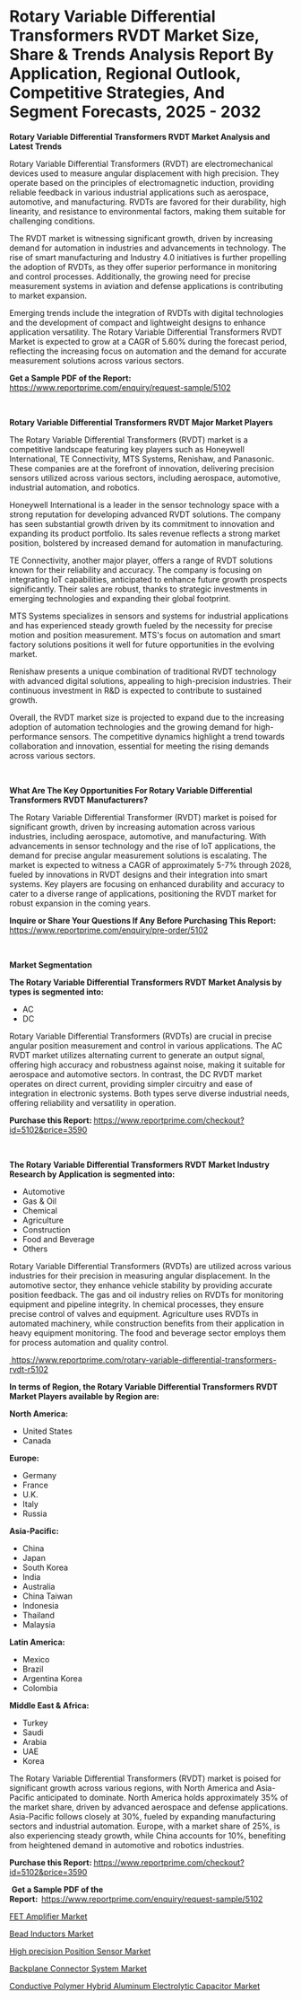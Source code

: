 <p><h1>Rotary Variable Differential Transformers RVDT Market Size, Share & Trends Analysis Report By Application, Regional Outlook, Competitive Strategies, And Segment Forecasts, 2025 - 2032</h1></p><p><strong>Rotary Variable Differential Transformers RVDT Market Analysis and Latest Trends</strong></p>
<p><p>Rotary Variable Differential Transformers (RVDT) are electromechanical devices used to measure angular displacement with high precision. They operate based on the principles of electromagnetic induction, providing reliable feedback in various industrial applications such as aerospace, automotive, and manufacturing. RVDTs are favored for their durability, high linearity, and resistance to environmental factors, making them suitable for challenging conditions.</p><p>The RVDT market is witnessing significant growth, driven by increasing demand for automation in industries and advancements in technology. The rise of smart manufacturing and Industry 4.0 initiatives is further propelling the adoption of RVDTs, as they offer superior performance in monitoring and control processes. Additionally, the growing need for precise measurement systems in aviation and defense applications is contributing to market expansion.</p><p>Emerging trends include the integration of RVDTs with digital technologies and the development of compact and lightweight designs to enhance application versatility. The Rotary Variable Differential Transformers RVDT Market is expected to grow at a CAGR of 5.60% during the forecast period, reflecting the increasing focus on automation and the demand for accurate measurement solutions across various sectors.</p></p>
<p><strong>Get a Sample PDF of the Report:&nbsp;</strong> <a href="https://www.reportprime.com/enquiry/request-sample/5102?utm_campaign=100&utm_medium=2&utm_source=Github&utm_content=ia&utm_term=19032025&utm_id=rotary-variable-differential-transformers-rvdt">https://www.reportprime.com/enquiry/request-sample/5102</a></p>
<p>&nbsp;</p>
<p><strong>Rotary Variable Differential Transformers RVDT Major Market Players</strong></p>
<p><p>The Rotary Variable Differential Transformers (RVDT) market is a competitive landscape featuring key players such as Honeywell International, TE Connectivity, MTS Systems, Renishaw, and Panasonic. These companies are at the forefront of innovation, delivering precision sensors utilized across various sectors, including aerospace, automotive, industrial automation, and robotics.</p><p>Honeywell International is a leader in the sensor technology space with a strong reputation for developing advanced RVDT solutions. The company has seen substantial growth driven by its commitment to innovation and expanding its product portfolio. Its sales revenue reflects a strong market position, bolstered by increased demand for automation in manufacturing.</p><p>TE Connectivity, another major player, offers a range of RVDT solutions known for their reliability and accuracy. The company is focusing on integrating IoT capabilities, anticipated to enhance future growth prospects significantly. Their sales are robust, thanks to strategic investments in emerging technologies and expanding their global footprint.</p><p>MTS Systems specializes in sensors and systems for industrial applications and has experienced steady growth fueled by the necessity for precise motion and position measurement. MTS's focus on automation and smart factory solutions positions it well for future opportunities in the evolving market.</p><p>Renishaw presents a unique combination of traditional RVDT technology with advanced digital solutions, appealing to high-precision industries. Their continuous investment in R&D is expected to contribute to sustained growth.</p><p>Overall, the RVDT market size is projected to expand due to the increasing adoption of automation technologies and the growing demand for high-performance sensors. The competitive dynamics highlight a trend towards collaboration and innovation, essential for meeting the rising demands across various sectors.</p></p>
<p>&nbsp;</p>
<p><strong>What Are The Key Opportunities For Rotary Variable Differential Transformers RVDT Manufacturers?</strong></p>
<p><p>The Rotary Variable Differential Transformer (RVDT) market is poised for significant growth, driven by increasing automation across various industries, including aerospace, automotive, and manufacturing. With advancements in sensor technology and the rise of IoT applications, the demand for precise angular measurement solutions is escalating. The market is expected to witness a CAGR of approximately 5-7% through 2028, fueled by innovations in RVDT designs and their integration into smart systems. Key players are focusing on enhanced durability and accuracy to cater to a diverse range of applications, positioning the RVDT market for robust expansion in the coming years.</p></p>
<p><strong>Inquire or Share Your Questions If Any Before Purchasing This Report:</strong> <a href="https://www.reportprime.com/enquiry/pre-order/5102?utm_campaign=100&utm_medium=2&utm_source=Github&utm_content=ia&utm_term=19032025&utm_id=rotary-variable-differential-transformers-rvdt">https://www.reportprime.com/enquiry/pre-order/5102</a></p>
<p>&nbsp;</p>
<p><strong>Market Segmentation</strong></p>
<p><strong>The Rotary Variable Differential Transformers RVDT Market Analysis by types is segmented into:</strong></p>
<p><ul><li>AC</li><li>DC</li></ul></p>
<p><p>Rotary Variable Differential Transformers (RVDTs) are crucial in precise angular position measurement and control in various applications. The AC RVDT market utilizes alternating current to generate an output signal, offering high accuracy and robustness against noise, making it suitable for aerospace and automotive sectors. In contrast, the DC RVDT market operates on direct current, providing simpler circuitry and ease of integration in electronic systems. Both types serve diverse industrial needs, offering reliability and versatility in operation.</p></p>
<p><strong>Purchase this Report:&nbsp;</strong><a href="https://www.reportprime.com/checkout?id=5102&price=3590&utm_campaign=100&utm_medium=2&utm_source=Github&utm_content=ia&utm_term=19032025&utm_id=rotary-variable-differential-transformers-rvdt">https://www.reportprime.com/checkout?id=5102&price=3590</a></p>
<p>&nbsp;</p>
<p><strong>The Rotary Variable Differential Transformers RVDT Market Industry Research by Application is segmented into:</strong></p>
<p><ul><li>Automotive</li><li>Gas & Oil</li><li>Chemical</li><li>Agriculture</li><li>Construction</li><li>Food and Beverage</li><li>Others</li></ul></p>
<p><p>Rotary Variable Differential Transformers (RVDTs) are utilized across various industries for their precision in measuring angular displacement. In the automotive sector, they enhance vehicle stability by providing accurate position feedback. The gas and oil industry relies on RVDTs for monitoring equipment and pipeline integrity. In chemical processes, they ensure precise control of valves and equipment. Agriculture uses RVDTs in automated machinery, while construction benefits from their application in heavy equipment monitoring. The food and beverage sector employs them for process automation and quality control.</p></p>
<p><a href="https://www.reportprime.com/rotary-variable-differential-transformers-rvdt-r5102?utm_campaign=100&utm_medium=2&utm_source=Github&utm_content=ia&utm_term=19032025&utm_id=rotary-variable-differential-transformers-rvdt">&nbsp;https://www.reportprime.com/rotary-variable-differential-transformers-rvdt-r5102</a></p>
<p><strong>In terms of Region, the Rotary Variable Differential Transformers RVDT Market Players available by Region are:</strong></p>
<p>
    <p> <strong> North America: </strong>
        <ul>
            <li>United States</li>
            <li>Canada</li>
        </ul>
        </p> 
    <p> <strong> Europe: </strong>
        <ul>
            <li>Germany</li>
            <li>France</li>
            <li>U.K.</li>
            <li>Italy</li>
            <li>Russia</li>
        </ul>
        </p> 
    <p> <strong> Asia-Pacific: </strong>
        <ul>
            <li>China</li>
            <li>Japan</li>
            <li>South Korea</li>
            <li>India</li>
            <li>Australia</li>
            <li>China Taiwan</li>
            <li>Indonesia</li>
            <li>Thailand</li>
            <li>Malaysia</li>
        </ul>
        </p> 
    <p> <strong> Latin America: </strong>
        <ul>
            <li>Mexico</li>
            <li>Brazil</li>
            <li>Argentina Korea</li>
            <li>Colombia</li>
        </ul>
        </p> 
    <p> <strong> Middle East & Africa: </strong>
        <ul>
            <li>Turkey</li>
            <li>Saudi</li>
            <li>Arabia</li>
            <li>UAE</li>
            <li>Korea</li>
        </ul>
    </p>
    </p>
<p><p>The Rotary Variable Differential Transformers (RVDT) market is poised for significant growth across various regions, with North America and Asia-Pacific anticipated to dominate. North America holds approximately 35% of the market share, driven by advanced aerospace and defense applications. Asia-Pacific follows closely at 30%, fueled by expanding manufacturing sectors and industrial automation. Europe, with a market share of 25%, is also experiencing steady growth, while China accounts for 10%, benefiting from heightened demand in automotive and robotics industries.</p></p>
<p><strong>Purchase this Report: </strong><a href="https://www.reportprime.com/checkout?id=5102&price=3590&utm_campaign=100&utm_medium=2&utm_source=Github&utm_content=ia&utm_term=19032025&utm_id=rotary-variable-differential-transformers-rvdt">https://www.reportprime.com/checkout?id=5102&price=3590</a></p>
<p>&nbsp;<strong>Get a Sample PDF of the Report:&nbsp;&nbsp;</strong><a href="https://www.reportprime.com/enquiry/request-sample/5102?utm_campaign=100&utm_medium=2&utm_source=Github&utm_content=ia&utm_term=19032025&utm_id=rotary-variable-differential-transformers-rvdt">https://www.reportprime.com/enquiry/request-sample/5102</a></p>
<p><strong></strong></p>
<p><p><a href="https://github.com/siwerhommer97/Market-Research-Report-List-1/blob/main/fet-amplifier-market.md?utm_campaign=100&utm_medium=2&utm_source=Github&utm_content=ia&utm_term=19032025&utm_id=rotary-variable-differential-transformers-rvdt">FET Amplifier Market</a></p><p><a href="https://github.com/zdybelzinn/Market-Research-Report-List-1/blob/main/bead-inductors-market.md?utm_campaign=100&utm_medium=2&utm_source=Github&utm_content=ia&utm_term=19032025&utm_id=rotary-variable-differential-transformers-rvdt">Bead Inductors Market</a></p><p><a href="https://github.com/tabormahay2f/Market-Research-Report-List-1/blob/main/high-precision-position-sensor-market.md?utm_campaign=100&utm_medium=2&utm_source=Github&utm_content=ia&utm_term=19032025&utm_id=rotary-variable-differential-transformers-rvdt">High precision Position Sensor Market</a></p><p><a href="https://github.com/baatetoshda/Market-Research-Report-List-1/blob/main/backplane-connector-system-market.md?utm_campaign=100&utm_medium=2&utm_source=Github&utm_content=ia&utm_term=19032025&utm_id=rotary-variable-differential-transformers-rvdt">Backplane Connector System Market</a></p><p><a href="https://github.com/naingbiner7i/Market-Research-Report-List-1/blob/main/conductive-polymer-hybrid-aluminum-electrolytic-capacitor-market.md?utm_campaign=100&utm_medium=2&utm_source=Github&utm_content=ia&utm_term=19032025&utm_id=rotary-variable-differential-transformers-rvdt">Conductive Polymer Hybrid Aluminum Electrolytic Capacitor Market</a></p></p>